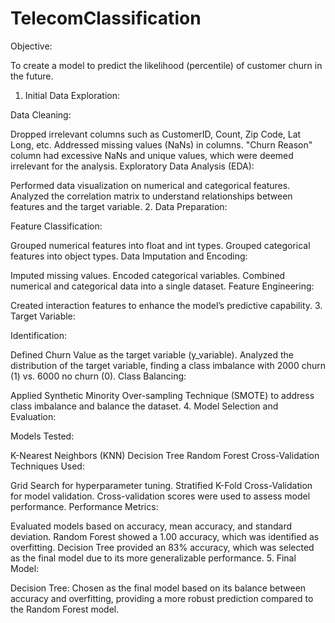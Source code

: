# TelecomClassification

Objective:

To create a model to predict the likelihood (percentile) of customer churn in the future.

1. Initial Data Exploration:

Data Cleaning:

Dropped irrelevant columns such as CustomerID, Count, Zip Code, Lat Long, etc.
Addressed missing values (NaNs) in columns.
"Churn Reason" column had excessive NaNs and unique values, which were deemed irrelevant for the analysis.
Exploratory Data Analysis (EDA):

Performed data visualization on numerical and categorical features.
Analyzed the correlation matrix to understand relationships between features and the target variable.
2. Data Preparation:

Feature Classification:

Grouped numerical features into float and int types.
Grouped categorical features into object types.
Data Imputation and Encoding:

Imputed missing values.
Encoded categorical variables.
Combined numerical and categorical data into a single dataset.
Feature Engineering:

Created interaction features to enhance the model’s predictive capability.
3. Target Variable:

Identification:

Defined Churn Value as the target variable (y_variable).
Analyzed the distribution of the target variable, finding a class imbalance with 2000 churn (1) vs. 6000 no churn (0).
Class Balancing:

Applied Synthetic Minority Over-sampling Technique (SMOTE) to address class imbalance and balance the dataset.
4. Model Selection and Evaluation:

Models Tested:

K-Nearest Neighbors (KNN)
Decision Tree
Random Forest
Cross-Validation Techniques Used:

Grid Search for hyperparameter tuning.
Stratified K-Fold Cross-Validation for model validation.
Cross-validation scores were used to assess model performance.
Performance Metrics:

Evaluated models based on accuracy, mean accuracy, and standard deviation.
Random Forest showed a 1.00 accuracy, which was identified as overfitting.
Decision Tree provided an 83% accuracy, which was selected as the final model due to its more generalizable performance.
5. Final Model:

Decision Tree: Chosen as the final model based on its balance between accuracy and overfitting, providing a more robust prediction compared to the Random Forest model.

